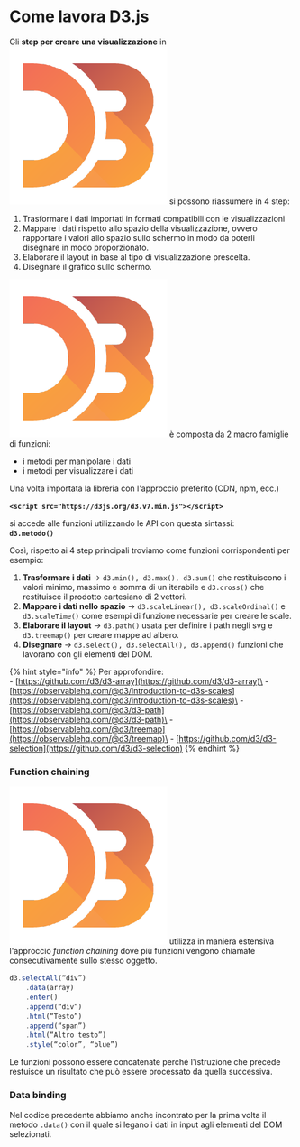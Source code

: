 # Come lavora D3.js



Gli **step per creare una visualizzazione** in <img src="../.gitbook/assets/1562726.png" alt="" data-size="line"> si possono riassumere in 4 step:

1. Trasformare i dati importati in formati compatibili con le visualizzazioni
2. Mappare i dati rispetto allo spazio della visualizzazione, ovvero rapportare i valori allo spazio sullo schermo in modo da poterli disegnare in modo proporzionato.
3. Elaborare il layout in base al tipo di visualizzazione prescelta.
4. Disegnare il grafico sullo schermo.

<img src="../.gitbook/assets/1562726.png" alt="" data-size="line"> è composta da 2 macro famiglie di funzioni:

* i metodi per manipolare i dati
* i metodi per visualizzare i dati

Una volta importata la libreria con l'approccio  preferito (CDN, npm, ecc.)&#x20;

**`<script src="https://d3js.org/d3.v7.min.js"></script>`**

si accede alle funzioni utilizzando le API con questa sintassi:\
**`d3.metodo()`**

Così, rispetto ai 4 step principali troviamo come funzioni corrispondenti per esempio:

1. **Trasformare i dati** -> `d3.min(), d3.max(), d3.sum()` che restituiscono i valori minimo, massimo e somma di un iterabile e `d3.cross()` che restituisce il prodotto cartesiano di 2 vettori.
2. **Mappare i dati nello spazio** -> `d3.scaleLinear(), d3.scaleOrdinal()` e `d3.scaleTime()` come esempi di funzione necessarie per creare le scale.
3. **Elaborare il layout** -> `d3.path()` usata per definire i path negli svg e `d3.treemap()` per creare mappe ad albero.
4. **Disegnare** -> `d3.select(), d3.selectAll(), d3.append()` funzioni che lavorano con gli elementi del DOM.

{% hint style="info" %}
Per approfondire:\
\- [https://github.com/d3/d3-array](https://github.com/d3/d3-array)\
\- [https://observablehq.com/@d3/introduction-to-d3s-scales](https://observablehq.com/@d3/introduction-to-d3s-scales)\
\- [https://observablehq.com/@d3/d3-path](https://observablehq.com/@d3/d3-path)\
\- [https://observablehq.com/@d3/treemap](https://observablehq.com/@d3/treemap)\
\- [https://github.com/d3/d3-selection](https://github.com/d3/d3-selection)
{% endhint %}

### Function chaining

<img src="../.gitbook/assets/1562726.png" alt="" data-size="line"> utilizza in maniera estensiva l'approccio _function chaining_ dove più funzioni vengono chiamate consecutivamente sullo stesso oggetto.

```javascript
d3.selectAll(“div”)
	.data(array)
	.enter()
	.append(“div”)
	.html(“Testo”)
	.append(“span”)
	.html(“Altro testo”)
	.style(“color”, “blue”)
```

&#x20;Le funzioni possono essere concatenate perché l'istruzione che precede restuisce un risultato che può essere processato da quella successiva.

### Data binding

Nel codice precedente abbiamo anche incontrato per la prima volta il metodo `.data()` con il quale si legano i dati in input agli elementi del DOM selezionati.



